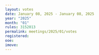 ```yaml
---
layout: votes
date: January 08, 2025 - January 08, 2025
year: "2025"
month: "01"
rules: 3152013
permalink: meetings/2025/01/votes
registered:
ooe:
imove:
---
```


